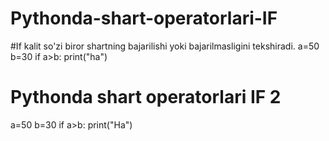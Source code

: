 # Pythonda-shart-operatorlari-IF
#If kalit so'zi biror shartning bajarilishi yoki bajarilmasligini tekshiradi.
a=50
b=30
if a>b:
    print("ha")
# Pythonda shart operatorlari IF  2
a=50 
b=30
if a>b:
    print("Ha")
